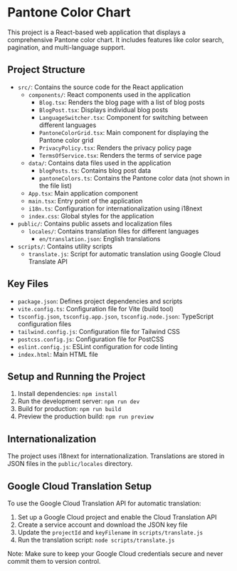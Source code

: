 # Pantone Color Chart

This project is a React-based web application that displays a comprehensive Pantone color chart. It includes features like color search, pagination, and multi-language support.

## Project Structure

- `src/`: Contains the source code for the React application
  - `components/`: React components used in the application
    - `Blog.tsx`: Renders the blog page with a list of blog posts
    - `BlogPost.tsx`: Displays individual blog posts
    - `LanguageSwitcher.tsx`: Component for switching between different languages
    - `PantoneColorGrid.tsx`: Main component for displaying the Pantone color grid
    - `PrivacyPolicy.tsx`: Renders the privacy policy page
    - `TermsOfService.tsx`: Renders the terms of service page
  - `data/`: Contains data files used in the application
    - `blogPosts.ts`: Contains blog post data
    - `pantoneColors.ts`: Contains the Pantone color data (not shown in the file list)
  - `App.tsx`: Main application component
  - `main.tsx`: Entry point of the application
  - `i18n.ts`: Configuration for internationalization using i18next
  - `index.css`: Global styles for the application
- `public/`: Contains public assets and localization files
  - `locales/`: Contains translation files for different languages
    - `en/translation.json`: English translations
- `scripts/`: Contains utility scripts
  - `translate.js`: Script for automatic translation using Google Cloud Translate API

## Key Files

- `package.json`: Defines project dependencies and scripts
- `vite.config.ts`: Configuration file for Vite (build tool)
- `tsconfig.json`, `tsconfig.app.json`, `tsconfig.node.json`: TypeScript configuration files
- `tailwind.config.js`: Configuration file for Tailwind CSS
- `postcss.config.js`: Configuration file for PostCSS
- `eslint.config.js`: ESLint configuration for code linting
- `index.html`: Main HTML file

## Setup and Running the Project

1. Install dependencies: `npm install`
2. Run the development server: `npm run dev`
3. Build for production: `npm run build`
4. Preview the production build: `npm run preview`

## Internationalization

The project uses i18next for internationalization. Translations are stored in JSON files in the `public/locales` directory.

## Google Cloud Translation Setup

To use the Google Cloud Translation API for automatic translation:

1. Set up a Google Cloud project and enable the Cloud Translation API
2. Create a service account and download the JSON key file
3. Update the `projectId` and `keyFilename` in `scripts/translate.js`
4. Run the translation script: `node scripts/translate.js`

Note: Make sure to keep your Google Cloud credentials secure and never commit them to version control.
